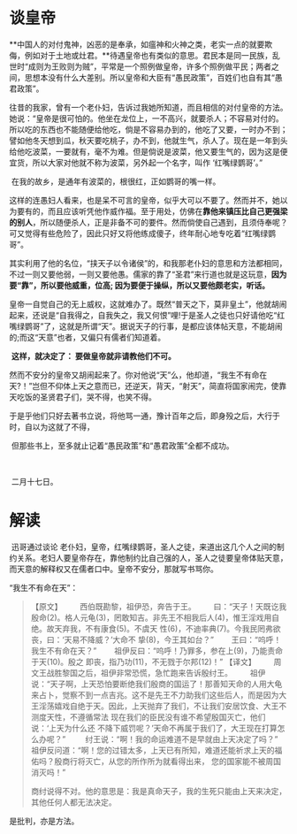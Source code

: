 # 谈皇帝

​		**中国人的对付鬼神，凶恶的是奉承，如瘟神和火神之类，老实一点的就要欺侮，例如对于土地或灶君。**待遇皇帝也有类似的意思。君民本是同一民族，乱世时“成则为王败则为贼”，平常是一个照例做皇帝，许多个照例做平民；两者之间，思想本没有什么大差别。所以皇帝和大臣有“愚民政策”，百姓们也自有其“愚君政策”。

​		往昔的我家，曾有一个老仆妇，告诉过我她所知道，而且相信的对付皇帝的方法。她说：“皇帝是很可怕的。他坐在龙位上，一不高兴，就要杀人；不容易对付的。所以吃的东西也不能随便给他吃，倘是不容易办到的，他吃了又要，一时办不到；譬如他冬天想到瓜，秋天要吃桃子，办不到，他就生气，杀人了。现在是一年到头给他吃波菜，一要就有，毫不为难。但是倘说是波菜，他又要生气的，因为这是便宜货，所以大家对他就不称为波菜，另外起一个名字，叫作 ‘红嘴绿鹦哥’。”

​		在我的故乡，是通年有波菜的，根很红，正如鹦哥的嘴一样。

​		这样的连愚妇人看来，也是呆不可言的皇帝，似乎大可以不要了。然而并不，她以为要有的，而且应该听凭他作威作福。至于用处，仿佛在**靠他来镇压比自己更强梁的别人**，所以随便杀人，正是非备不可的要件。然而倘使自己遇到，且须侍奉呢？可又觉得有些危险了，因此只好又将他练成傻子，终年耐心地专吃着“红嘴绿鹦哥”。

​		其实利用了他的名位，“挟天子以令诸侯”的，和我那老仆妇的意思和方法都相同，不过一则又要他弱，一则又要他愚。儒家的靠了“圣君”来行道也就是这玩意，**因为要“靠”，所以要他威重，位高; 因为要便于操纵，所以又要他颇老实，听话。**

​		皇帝一自觉自己的无上威权，这就难办了。既然“普天之下，莫非皇土”，他就胡闹起来，还说是“自我得之，自我失之，我又何恨”哩!于是圣人之徒也只好请他吃“红嘴绿鹦哥”了，这就是所谓“天”。据说天子的行事，是都应该体帖天意，不能胡闹的;而这“天意”也者，又偏只有儒者们知道着。

​		 **这样，就决定了： 要做皇帝就非请教他们不可。**

​		然而不安分的皇帝又胡闹起来了。你对他说“天”么，他却道，“我生不有命在天?！”岂但不仰体上天之意而已，还逆天，背天，“射天”，简直将国家闹完，使靠天吃饭的圣贤君子们，哭不得，也笑不得。

​		于是乎他们只好去著书立说，将他骂一通，豫计百年之后，即身殁之后，大行于时，自以为这就了不得，

​		但那些书上，至多就止记着“愚民政策”和“愚君政策”全都不成功。

​		

​																																																									二月十七日。



# 解读

​		迅哥通过谈论 老仆妇，皇帝，红嘴绿鹦哥，圣人之徒，来道出这几个人之间的制约关系。老妇人要皇帝存在，靠他制约比自己强的人，圣人之徒要皇帝体贴天意，而天意的解释权又在儒者口中。皇帝不安分，那就写书骂你。



“我生不有命在天”：

>   【原文】
> 　　西伯既勘黎，祖伊恐，奔告于王。
> 　　曰：“天子！天既讫我殷命(2)。格人元龟(3)，罔敢知吉。非先王不相我后人(4)，惟王淫戏用自绝。故天弃我，不有康食(5)。不虞天 性(6)，不迪率典(7)。今我民罔弗欲丧，曰：‘天易不降威？’大命不 挚(8)，今王其如台？”
> 　　王曰：“呜呼！我生不有命在天？”
> 　　祖伊反曰：“呜呼！乃罪多，参在上(9)，乃能责命于天(10)。殷之 即丧，指乃功(11)，不无戮于尔邦(12)！”
> 【译文】
> 　　周文王战胜黎国之后，祖伊非常恐慌，急忙跑来告诉殷纣王。
> 　　祖伊说：“天子啊，上天恐怕要断绝我们殷商的国运了！那善知天命的人用大龟来占卜，觉察不到一点吉兆。这不是先王不力助我们这些后人，而是因为大王淫荡嬉戏自绝于天。因此，上天抛弃了我们，不让我们安居饮食、大王不测度天性，不遵循常法 现在我们的臣民没有谁不希望殷国灭亡，他们说：‘上天为什么还 不降下威罚呢？’天命不再属于我们了，大王现在打算怎么办呢？”
> 　　 纣王说：“啊！我的命运难道不是早就由上天决定了吗？” 祖伊反问道：“啊！您的过错太多，上天已有所知，难道还能祈求上天的福佑吗？殷商行将灭亡，从您的所作所为就看得出来， 您的国家能不被周国消灭吗！”
>
> 商纣说得不对。他的意思是：我是真命天子，我的生死只能由上天来决定，其他任何人都无法决定。 



是批判，亦是方法。